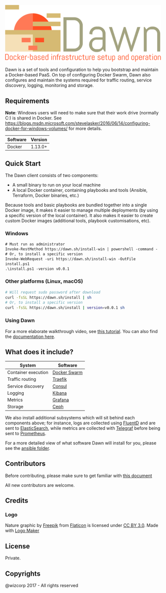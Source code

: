 ![Logo](./logo.png)

Dawn is a set of tools and configuration to help you bootstrap and maintain
a Docker-based PaaS. On top of configuring Docker Swarm, Dawn also
configures and maintain the systems required for traffic routing, service
discovery, logging, monitoring and storage.

Requirements
------------

**Note**: Windows users will need to make sure that 
their work drive (normally C:) is shared in Docker.
See https://blogs.msdn.microsoft.com/stevelasker/2016/06/14/configuring-docker-for-windows-volumes/
for more details.

|  Software  | Version |
|------------|---------|
| Docker     | 1.13.0+ |

Quick Start
-----------

The Dawn client consists of two components:

  - A small binary to run on your local machine
  - A local Docker container, containing playbooks
    and tools (Ansible, Terraform, Docker binaries, etc.)

Because tools and basic playbooks are bundled together
into a single Docker image, it makes it easier
to manage multiple deployments (by using a specific version of the
local container). It also makes it easier to create custom Docker
images (additional tools, playbook customisations, etc).

### Windows

```posh
# Must run as administrator
Invoke-RestMethod https://dawn.sh/install-win | powershell -command -
# Or, to install a specific version
Invoke-WebRequest -uri https://dawn.sh/install-win -OutFile install.ps1
.\install.ps1 -version v0.0.1
```

### Other platforms (Linux, macOS)

```bash
# Will request sudo password after download
curl -fsSL https://dawn.sh/install | sh
# Or, to install a specific version
curl -fsSL https://dawn.sh/install | version=v0.0.1 sh
```

### Using Dawn

For a more elaborate walkthrough video, see [this tutorial](link-to-asciivideo).
You can also find the [documentation here](./docs-coming-soon).

What does it include?
---------------------

|  System                 | Software                                                        |
|-------------------------|-----------------------------------------------------------------|
| Container execution     | [Docker Swarm](https://www.docker.com/products/docker-swarm)    |
| Traffic routing         | [Traefik](https://traefik.io/)                                  |
| Service discovery       | [Consul](https://www.consul.io/)                                |
| Logging                 | [Kibana](https://www.elastic.co/products/kibana)                |
| Metrics                 | [Grafana](https://grafana.net/)                                 |
| Storage                 | [Ceph](https://ceph.com/)                                       |

We also install additional subsystems which will sit behind each components above;
for instance, logs are collected using [FluentD](http://www.fluentd.org/)
and are sent to [ElasticSearch](https://www.elastic.co/products/elasticsearch),
while metrics are collected with [Telegraf](https://github.com/influxdata/telegraf)
before being sent to [Prometheus](https://prometheus.io/).

For a more detailed view of what software Dawn will install for you, please
see the [ansible folder](./ansible).

Contributors
------------

Before contributing, please make sure to get familiar with [this document](./CONTRIBUTING.md)

All new contributors are welcome.

Credits
-------

### Logo

Nature graphic by <a href="http://www.flaticon.com/authors/freepik">Freepik</a>
from <a href="http://www.flaticon.com/">Flaticon</a> is licensed under
<a href="http://creativecommons.org/licenses/by/3.0/" title="Creative Commons BY 3.0">CC BY 3.0</a>.
Made with <a href="http://logomakr.com" title="Logo Maker">Logo Maker</a>

License
-------

Private.

Copyrights
----------

@wizcorp 2017 - All rights reserved
